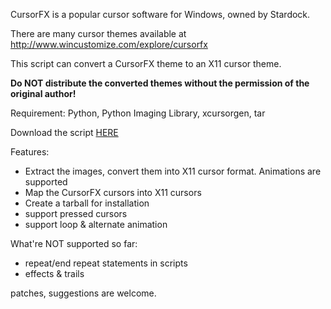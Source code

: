 CursorFX is a popular cursor software for Windows, owned by Stardock.

There are many cursor themes available at http://www.wincustomize.com/explore/cursorfx

This script can convert a CursorFX theme to an X11 cursor theme.

 **Do NOT distribute the converted themes without the permission of the original author!** 

Requirement: Python, Python Imaging Library, xcursorgen, tar

Download the script [HERE](http://cfx2xc.googlecode.com/svn/trunk/cfx2xc.py)

Features:
  * Extract the images, convert them into X11 cursor format. Animations are supported
  * Map the CursorFX cursors into X11 cursors
  * Create a tarball for installation
  * support pressed cursors
  * support loop & alternate animation

What're NOT supported so far:

  * repeat/end repeat statements in scripts
  * effects & trails

patches, suggestions are welcome.
